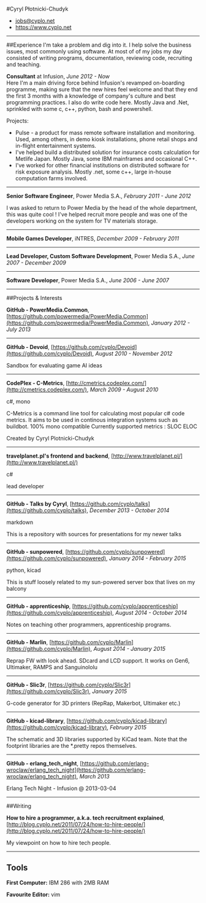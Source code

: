 
#Cyryl Płotnicki-Chudyk
- jobs@cyplo.net
- https://www.cyplo.net

---
##Experience
I'm take a problem and dig into it. I help solve the business issues, most commonly using software. At most of of my jobs my day consisted of writing programs, documentation, reviewing code, recruiting and teaching. 

**Consultant** at Infusion, *June 2012 - Now*  
Here I'm a main driving force behind Infusion's revamped on-boarding programme, making sure that the new hires feel welcome and that they end the first 3 months with a knowledge of company's culture and best programming practices. I also do write code here. Mostly Java and .Net, sprinkled with some c, c++, python, bash and powershell.

Projects:  

* Pulse - a product for mass remote software installation and monitoring. Used, among others, in demo kiosk installations, phone retail shops and in-flight entertainment systems.
* I've helped build a distributed solution for insurance costs calculation for Metlife Japan. Mostly Java, some IBM mainframes and occasional C++.
* I've worked for other financial institutions on distributed software for risk exposure analysis. Mostly .net, some c++, large in-house computation farms involved.


---

**Senior Software Engineer**, Power Media S.A., *February 2011 - June 2012*

I was asked to return to Power Media by the head of the whole department, this was quite cool ! I've helped recruit more people and was one of the developers working on the system for TV materials storage.

---

**Mobile Games Developer**, iNTRES, *December 2009 - February 2011*



---

**Lead Developer, Custom Software Development**, Power Media S.A., *June 2007 - December 2009*




---

**Software Developer**, Power Media S.A., *June 2006 - June 2007*




---



##Projects &amp; Interests

**GitHub - PowerMedia.Common**, [https://github.com/powermedia/PowerMedia.Common](https://github.com/powermedia/PowerMedia.Common), *January 2012 - July 2013*



  


---

**GitHub - Devoid**, [https://github.com/cyplo/Devoid](https://github.com/cyplo/Devoid), *August 2010 - November 2012*


Sandbox for evaluating game AI ideas
  


---

**CodePlex - C-Metrics**, [http://cmetrics.codeplex.com/](http://cmetrics.codeplex.com/), *March 2009 - August 2010*

c#, mono

C-Metrics is a command line tool for calculating most popular c# code metrics. It aims to be used in continous integration systems such as buildbot.
100% mono compatible
Currently supported metrics :
SLOC
ELOC

Created by Cyryl Plotnicki-Chudyk
  


---

**travelplanet.pl's frontend and backend**, [http://www.travelplanet.pl/](http://www.travelplanet.pl/)

c#


  
lead developer

---

**GitHub - Talks by Cyryl**, [https://github.com/cyplo/talks](https://github.com/cyplo/talks), *December 2013 - October 2014*

markdown

This is a repository with sources for presentations for my newer talks
  


---

**GitHub - sunpowered**, [https://github.com/cyplo/sunpowered](https://github.com/cyplo/sunpowered), *January 2014 - February 2015*

python, kicad

This is stuff loosely related to my sun-powered server box that lives on my balcony
  


---

**GitHub - apprenticeship**, [https://github.com/cyplo/apprenticeship](https://github.com/cyplo/apprenticeship), *August 2014 - October 2014*


Notes on teaching other programmers, apprenticeship programs.
  


---

**GitHub - Marlin**, [https://github.com/cyplo/Marlin](https://github.com/cyplo/Marlin), *August 2014 - January 2015*


Reprap FW with look ahead. SDcard and LCD support. It works on Gen6, Ultimaker, RAMPS and Sanguinololu
  


---

**GitHub - Slic3r**, [https://github.com/cyplo/Slic3r](https://github.com/cyplo/Slic3r), *January 2015*


G-code generator for 3D printers (RepRap, Makerbot, Ultimaker etc.)
  


---

**GitHub - kicad-library**, [https://github.com/cyplo/kicad-library](https://github.com/cyplo/kicad-library), *February 2015*


The schematic and 3D libraries supported by KiCad team.  Note that the footprint libraries are the *.pretty repos themselves.
  


---

**GitHub - erlang_tech_night**, [https://github.com/erlang-wroclaw/erlang_tech_night](https://github.com/erlang-wroclaw/erlang_tech_night), *March 2013*


Erlang Tech Night - Infusion @ 2013-03-04
  


---

##Writing

**How to hire a programmer, a.k.a. tech recruitment explained**, [http://blog.cyplo.net/2011/07/24/how-to-hire-people/](http://blog.cyplo.net/2011/07/24/how-to-hire-people/)


My viewpoint on how to hire tech people.

---


## Tools
**First Computer:** IBM 286 with 2MB RAM

**Favourite Editor:** vim
